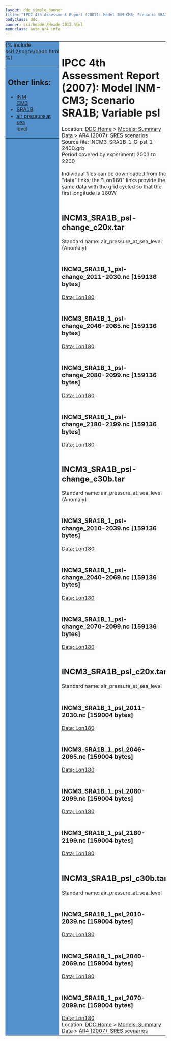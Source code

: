 ```yaml
---
layout: ddc_simple_banner
title: "IPCC 4th Assessment Report (2007): Model INM-CM3; Scenario SRA1B; Variable psl"
bodyclass: ddc
banner: ssi/header/Header2012.html
menuclass: auto_ar4_info
---
```



<table width="100%" border="0" cellspacing="0" cellpadding="0" style="border-collapse: collapse;">
<tr style="margin:0;padding:0;border:0;">
<td style="margin:0;padding:0;border:0;height:1pt;width:150pt;background:#5492CD;" valign="top" >

<div id="lh-col2" class="auto_ar4_info">
<table class="menumain" bgcolor="#5492CD" cellspacing="0" width="100%" border="0">
<tr><td>
<h2> Other links:</h2>
<ul>
<li><a href="/auto/ar4/model-INM-CM3.html">INM<br/>CM3</a></li>
<li><a href="/auto/ar4/scenario-SRA1B.html">SRA1B</a></li>
<li><a href="/auto/ar4/var-air_pressure_at_sea_level.html">air pressure at sea<br/> level</a></li>
</ul>
</td></tr>
{% include ssi12/logos/badc.html %}
</table>
</div>
</td>
<td><h1>IPCC 4th Assessment Report (2007): Model INM-CM3; Scenario SRA1B; Variable psl</h1>

<!-- Breadcrumb1 -->
<div id="breadcrumb1" align="left">
Location: <a href="/index.html">DDC Home</a> > <a href="/sim/gcm_clim/">Models: Summary Data</a>
> <a href="/sim/gcm_clim/SRES_AR4/index.html">AR4 (2007): SRES scenarios</a>
</div>
<!-- End of Breadcrumb1 -->Source file: INCM3_SRA1B_1_G_psl_1-2400.grb
<br/>
Period covered by experiment: 2001 to 2200<br/>
<br/>Individual files can be downloaded from the "data" links; the "Lon180" links provide the same data
         with the grid cycled so that the first longitude is 180W<br/>
<br/><h2>INCM3_SRA1B_psl-change_c20x.tar</h2>
Standard name: air_pressure_at_sea_level (Anomaly)<br>
<br/><h3>INCM3_SRA1B_1_psl-change_2011-2030.nc [159136 bytes]</h3>
<a href="/cgi-bin/downl/ar4_nc/psl/INCM3_SRA1B_1_psl-change_2011-2030.nc">Data; </a><a href="/cgi-bin/downl/ar4_nc/psl/INCM3_SRA1B_1_psl-change_2011-2030.cyto180.nc"> Lon180</a><br/>
<br/><h3>INCM3_SRA1B_1_psl-change_2046-2065.nc [159136 bytes]</h3>
<a href="/cgi-bin/downl/ar4_nc/psl/INCM3_SRA1B_1_psl-change_2046-2065.nc">Data; </a><a href="/cgi-bin/downl/ar4_nc/psl/INCM3_SRA1B_1_psl-change_2046-2065.cyto180.nc"> Lon180</a><br/>
<br/><h3>INCM3_SRA1B_1_psl-change_2080-2099.nc [159136 bytes]</h3>
<a href="/cgi-bin/downl/ar4_nc/psl/INCM3_SRA1B_1_psl-change_2080-2099.nc">Data; </a><a href="/cgi-bin/downl/ar4_nc/psl/INCM3_SRA1B_1_psl-change_2080-2099.cyto180.nc"> Lon180</a><br/>
<br/><h3>INCM3_SRA1B_1_psl-change_2180-2199.nc [159136 bytes]</h3>
<a href="/cgi-bin/downl/ar4_nc/psl/INCM3_SRA1B_1_psl-change_2180-2199.nc">Data; </a><a href="/cgi-bin/downl/ar4_nc/psl/INCM3_SRA1B_1_psl-change_2180-2199.cyto180.nc"> Lon180</a><br/>
<br/><h2>INCM3_SRA1B_psl-change_c30b.tar</h2>
Standard name: air_pressure_at_sea_level (Anomaly)<br>
<br/><h3>INCM3_SRA1B_1_psl-change_2010-2039.nc [159136 bytes]</h3>
<a href="/cgi-bin/downl/ar4_nc/psl/INCM3_SRA1B_1_psl-change_2010-2039.nc">Data; </a><a href="/cgi-bin/downl/ar4_nc/psl/INCM3_SRA1B_1_psl-change_2010-2039.cyto180.nc"> Lon180</a><br/>
<br/><h3>INCM3_SRA1B_1_psl-change_2040-2069.nc [159136 bytes]</h3>
<a href="/cgi-bin/downl/ar4_nc/psl/INCM3_SRA1B_1_psl-change_2040-2069.nc">Data; </a><a href="/cgi-bin/downl/ar4_nc/psl/INCM3_SRA1B_1_psl-change_2040-2069.cyto180.nc"> Lon180</a><br/>
<br/><h3>INCM3_SRA1B_1_psl-change_2070-2099.nc [159136 bytes]</h3>
<a href="/cgi-bin/downl/ar4_nc/psl/INCM3_SRA1B_1_psl-change_2070-2099.nc">Data; </a><a href="/cgi-bin/downl/ar4_nc/psl/INCM3_SRA1B_1_psl-change_2070-2099.cyto180.nc"> Lon180</a><br/>
<br/><h2>INCM3_SRA1B_psl_c20x.tar</h2>
Standard name: air_pressure_at_sea_level<br>
<br/><h3>INCM3_SRA1B_1_psl_2011-2030.nc [159004 bytes]</h3>
<a href="/cgi-bin/downl/ar4_nc/psl/INCM3_SRA1B_1_psl_2011-2030.nc">Data; </a><a href="/cgi-bin/downl/ar4_nc/psl/INCM3_SRA1B_1_psl_2011-2030.cyto180.nc"> Lon180</a><br/>
<br/><h3>INCM3_SRA1B_1_psl_2046-2065.nc [159004 bytes]</h3>
<a href="/cgi-bin/downl/ar4_nc/psl/INCM3_SRA1B_1_psl_2046-2065.nc">Data; </a><a href="/cgi-bin/downl/ar4_nc/psl/INCM3_SRA1B_1_psl_2046-2065.cyto180.nc"> Lon180</a><br/>
<br/><h3>INCM3_SRA1B_1_psl_2080-2099.nc [159004 bytes]</h3>
<a href="/cgi-bin/downl/ar4_nc/psl/INCM3_SRA1B_1_psl_2080-2099.nc">Data; </a><a href="/cgi-bin/downl/ar4_nc/psl/INCM3_SRA1B_1_psl_2080-2099.cyto180.nc"> Lon180</a><br/>
<br/><h3>INCM3_SRA1B_1_psl_2180-2199.nc [159004 bytes]</h3>
<a href="/cgi-bin/downl/ar4_nc/psl/INCM3_SRA1B_1_psl_2180-2199.nc">Data; </a><a href="/cgi-bin/downl/ar4_nc/psl/INCM3_SRA1B_1_psl_2180-2199.cyto180.nc"> Lon180</a><br/>
<br/><h2>INCM3_SRA1B_psl_c30b.tar</h2>
Standard name: air_pressure_at_sea_level<br>
<br/><h3>INCM3_SRA1B_1_psl_2010-2039.nc [159004 bytes]</h3>
<a href="/cgi-bin/downl/ar4_nc/psl/INCM3_SRA1B_1_psl_2010-2039.nc">Data; </a><a href="/cgi-bin/downl/ar4_nc/psl/INCM3_SRA1B_1_psl_2010-2039.cyto180.nc"> Lon180</a><br/>
<br/><h3>INCM3_SRA1B_1_psl_2040-2069.nc [159004 bytes]</h3>
<a href="/cgi-bin/downl/ar4_nc/psl/INCM3_SRA1B_1_psl_2040-2069.nc">Data; </a><a href="/cgi-bin/downl/ar4_nc/psl/INCM3_SRA1B_1_psl_2040-2069.cyto180.nc"> Lon180</a><br/>
<br/><h3>INCM3_SRA1B_1_psl_2070-2099.nc [159004 bytes]</h3>
<a href="/cgi-bin/downl/ar4_nc/psl/INCM3_SRA1B_1_psl_2070-2099.nc">Data; </a><a href="/cgi-bin/downl/ar4_nc/psl/INCM3_SRA1B_1_psl_2070-2099.cyto180.nc"> Lon180</a><br/>
<!-- Breadcrumb2 -->
<div id="breadcrumb2" align="left">
Location: <a href="/index.html">DDC Home</a> > <a href="/sim/gcm_clim/">Models: Summary Data</a>
> <a href="/sim/gcm_clim/SRES_AR4/index.html">AR4 (2007): SRES scenarios</a>
</div>
<!-- End of Breadcrumb2 --></td></tr></table>
